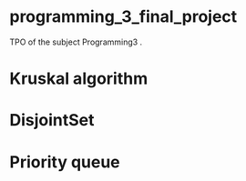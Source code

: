 # programming_3_final_project
TPO of the subject Programming3 .

# Kruskal algorithm

# DisjointSet

# Priority queue
